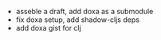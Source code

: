 - asseble a draft, add doxa as a submodule
- fix doxa setup, add shadow-cljs deps
- add doxa gist for clj
